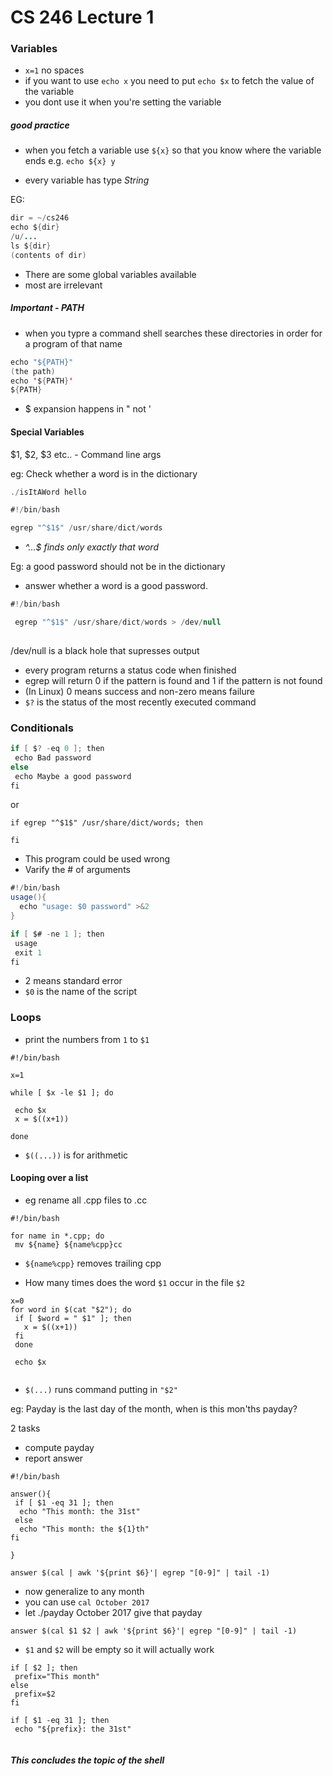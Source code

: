 # CS 246 Lecture 1

### Variables

- `x=1` no spaces
- if you want to use `echo x` you need to put `echo $x` to fetch the value of the variable
- you dont use it when you're setting the variable
##### good practice
- when you fetch a variable use `${x}` so that you know where the variable ends e.g. `echo ${x} y`

- every variable has type *String*

EG:

```java
dir = ~/cs246
echo ${dir}
/u/...
ls ${dir}
(contents of dir)

```

- There are some global variables available
- most are irrelevant

##### *Important - PATH*
- when you typre a command shell searches these directories in order for a program of that name

```java
echo "${PATH}"
(the path)
echo '${PATH}'
${PATH}
```
- $ expansion happens in " not '

#### Special Variables

$1, $2, $3 etc.. - Command line args

eg: Check whether a word is in the dictionary

```java
./isItAWord hello

#!/bin/bash

egrep "^$1$" /usr/share/dict/words
```

- *^...$ finds only exactly that word*

Eg: a good password should not be in the dictionary

- answer whether a word is a good password.

```java
#!/bin/bash

 egrep "^$1$" /usr/share/dict/words > /dev/null 
 
```

/dev/null is a black hole that supresses output

- every program returns a status code when finished
- egrep will return 0 if the pattern is found and 1 if the pattern is not found
- (In Linux) 0 means success and non-zero means failure
- `$?` is the status of the most recently executed command

### Conditionals

```java
if [ $? -eq 0 ]; then
 echo Bad password
else
 echo Maybe a good password
fi
```

or

```
if egrep "^$1$" /usr/share/dict/words; then
 
fi
```

- This program could be used wrong
- Varify the # of arguments

```java
#!/bin/bash
usage(){
  echo "usage: $0 password" >&2
}

if [ $# -ne 1 ]; then
 usage
 exit 1
fi
```
- 2 means standard error
- `$0` is the name of the script

### Loops

- print the numbers from `1` to `$1`

```
#!/bin/bash

x=1

while [ $x -le $1 ]; do

 echo $x
 x = $((x+1))
 
done
```

- `$((...))` is for arithmetic

#### Looping over a list
- eg rename all .cpp files to .cc

```
#!/bin/bash

for name in *.cpp; do
 mv ${name} ${name%cpp}cc
```
- `${name%cpp}` removes trailing cpp

- How many times does the word `$1` occur in the file `$2`

```
x=0
for word in $(cat "$2"); do
 if [ $word = " $1" ]; then
   x = $((x+1))
 fi
 done
 
 echo $x
 
```

- `$(...)` runs command putting in `"$2"`

eg: Payday is the last day of the month, when is this mon'ths payday?

2 tasks
- compute payday
- report answer

```
#!/bin/bash

answer(){
 if [ $1 -eq 31 ]; then
  echo "This month: the 31st"
 else
  echo "This month: the ${1}th"
fi
  
}

answer $(cal | awk '${print $6}'| egrep "[0-9]" | tail -1)

```

- now generalize to any month
- you can use `cal October 2017`
- let ./payday October 2017 give that payday

```
answer $(cal $1 $2 | awk '${print $6}'| egrep "[0-9]" | tail -1)
```

- `$1` and `$2` will be empty so it will actually work

```
if [ $2 ]; then
 prefix="This month"
else
 prefix=$2
fi

if [ $1 -eq 31 ]; then
 echo "${prefix}: the 31st"
 
```

#### *This concludes the topic of the shell*
